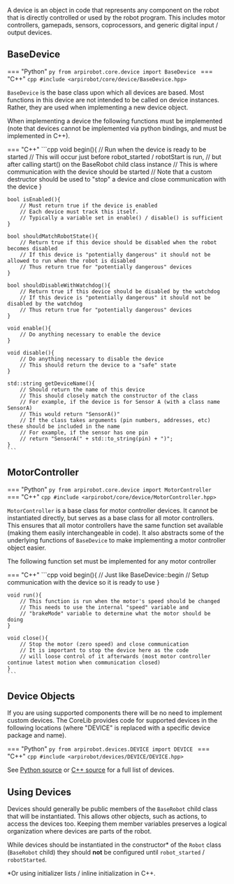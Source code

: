 
A device is an object in code that represents any component on the robot that is directly controlled or used by the robot program. This includes motor controllers, gamepads, sensors, coprocessors, and generic digital input / output devices.

## BaseDevice

=== "Python"
    ```py
    from arpirobot.core.device import BaseDevice
    ```
=== "C++"
    ```cpp
    #include <arpirobot/core/device/BaseDevice.hpp>
    ```

`BaseDevice` is the base class upon which all devices are based. Most functions in this device are not intended to be called on device instances. Rather, they are used when implementing a new device object.

When implementing a device the following functions must be implemented (note that devices cannot be implemented via python bindings, and must be implemented in C++).

=== "C++"
    ```cpp
    void begin(){
        // Run when the device is ready to be started
        // This will occur just before robot_started / robotStart is run, 
        // but after calling start() on the BaseRobot child class instance
        // This is where communication with the device should be started
        // Note that a custom destructor should be used to "stop" a device and close communication with the device
    }

    bool isEnabled(){
        // Must return true if the device is enabled
        // Each device must track this itself.
        // Typically a variable set in enable() / disable() is sufficient
    }

    bool shouldMatchRobotState(){
        // Return true if this device should be disabled when the robot becomes disabled
        // If this device is "potentially dangerous" it should not be allowed to run when the robot is disabled
        // Thus return true for "potentially dangerous" devices
    }

    bool shouldDisableWithWatchdog(){
        // Return true if this device should be disabled by the watchdog
        // If this device is "potentially dangerous" it should not be disabled by the watchdog
        // Thus return true for "potentially dangerous" devices
    }

    void enable(){
        // Do anything necessary to enable the device
    }

    void disable(){
        // Do anything necessary to disable the device
        // This should return the device to a "safe" state
    }

    std::string getDeviceName(){
        // Should return the name of this device
        // This should closely match the constructor of the class
        // For example, if the device is for Sensor A (with a class name SensorA)
        // This would return "SensorA()"
        // If the class takes arguments (pin numbers, addresses, etc) these should be included in the name
        // For example, if the sensor has one pin
        // return "SensorA(" + std::to_string(pin) + ")";
    }
    ```


## MotorController

=== "Python"
    ```py
    from arpirobot.core.device import MotorController
    ```
=== "C++"
    ```cpp
    #include <arpirobot/core/device/MotorController.hpp>
    ```

`MotorController` is a base class for motor controller devices. It cannot be instantiated directly, but serves as a base class for all motor controllers. This ensures that all motor controllers have the same function set available (making them easily interchangeable in code). It also abstracts some of the underlying functions of `BaseDevice` to make implementing a motor controller object easier.

The following function set must be implemented for any motor controller

=== "C++"
    ```cpp
    void begin(){
        // Just like BaseDevice::begin
        // Setup communication with the device so it is ready to use
    }

    void run(){
        // This function is run when the motor's speed should be changed
        // This needs to use the internal "speed" variable and 
        // "brakeMode" variable to determine what the motor should be doing
    }

    void close(){
        // Stop the motor (zero speed) and close communication
        // It is important to stop the device here as the code
        // will loose control of it afterwards (most motor controller continue latest motion when communication closed)
    }
    ```



## Device Objects

If you are using supported components there will be no need to implement custom devices. The CoreLib provides code for supported devices in the following locations (where "DEVICE" is replaced with a specific device package and name).

=== "Python"
    ```py
    from arpirobot.devices.DEVICE import DEVICE
    ```
=== "C++"
    ```cpp
    #include <arpirobot/devices/DEVICE/DEVICE.hpp>
    ```

See [Python source](https://github.com/ArPiRobot/ArPiRobot-CoreLib/tree/master/python_bindings/arpirobot/devices) or [C++ source](https://github.com/ArPiRobot/ArPiRobot-CoreLib/tree/master/cpp_library/include/arpirobot/devices) for a full list of devices.


## Using Devices

Devices should generally be public members of the `BaseRobot` child class that will be instantiated. This allows other objects, such as actions, to access the devices too. Keeping them member variables preserves a logical organization where devices are parts of the robot.

While devices should be instantiated in the constructor&ast; of the `Robot` class (`BaseRobot` child) they should **not** be configured until `robot_started` / `robotStarted`.


&ast;Or using initializer lists / inline initialization in C++.
